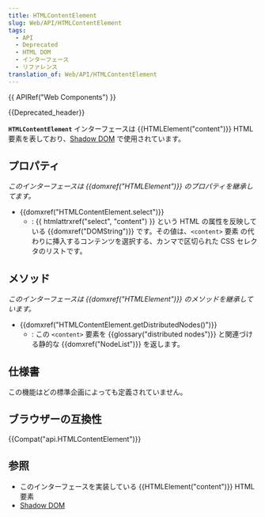 ```yaml
---
title: HTMLContentElement
slug: Web/API/HTMLContentElement
tags:
  - API
  - Deprecated
  - HTML DOM
  - インターフェース
  - リファレンス
translation_of: Web/API/HTMLContentElement
---
```

{{ APIRef("Web Components") }}

{{Deprecated_header}}

**`HTMLContentElement`** インターフェースは {{HTMLElement("content")}} HTML 要素を表しており、[Shadow DOM](/ja/docs/Web/Web_Components/Shadow_DOM) で使用されています。

## プロパティ

_このインターフェースは {{domxref("HTMLElement")}} のプロパティを継承してます。_

- {{domxref("HTMLContentElement.select")}}
  - : {{ htmlattrxref("select", "content") }} という HTML の属性を反映している {{domxref("DOMString")}} です。その値は、`<content>` 要素 の代わりに挿入するコンテンツを選択する、カンマで区切られた CSS セレクタのリストです。

## メソッド

_このインターフェースは {{domxref("HTMLElement")}} のメソッドを継承しています。_

- {{domxref("HTMLContentElement.getDistributedNodes()")}}
  - : この `<content>` 要素を {{glossary("distributed nodes")}} と関連づける静的な {{domxref("NodeList")}} を返します。

## 仕様書

この機能はどの標準企画によっても定義されていません。

## ブラウザーの互換性

{{Compat("api.HTMLContentElement")}}

## 参照

- このインターフェースを実装している {{HTMLElement("content")}} HTML 要素
- [Shadow DOM](/ja/docs/Web/Web_Components/Shadow_DOM)

